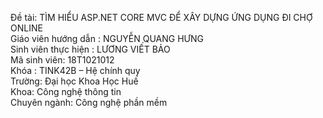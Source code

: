 Đề tài: TÌM HIỂU ASP.NET CORE MVC ĐỂ XÂY DỰNG ỨNG DỤNG ĐI CHỢ ONLINE <br>
Giáo viên hướng dẫn : NGUYỄN QUANG HƯNG <br>
Sinh viên thực hiện : LƯƠNG VIẾT BẢO <br>
Mã sinh viên: 18T1021012 <br>
Khóa : TINK42B – Hệ chính quy <br>
Trường: Đại học Khoa Học Huế <br>
Khoa: Công nghệ thông tin <br>
Chuyên ngành: Công nghệ phần mềm <br>
